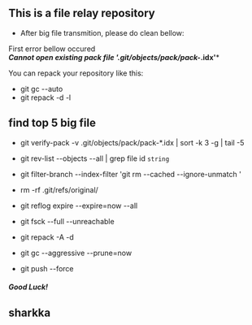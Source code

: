 

## This is a file relay repository  

+  After big file transmition, please do clean bellow:  

First error bellow occured  
***Cannot open existing pack file '.git/objects/pack/pack-*.idx'***  

You can repack your repository like this:  
 + git gc --auto  
 + git repack -d -l  

## find top 5 big file  
+ git verify-pack -v .git/objects/pack/pack-*.idx | sort -k 3 -g | tail -5  

+ git rev-list --objects --all | grep file id `string`  

+ git filter-branch --index-filter 'git rm --cached --ignore-unmatch <your-file-name>'  
+ rm -rf .git/refs/original/  
+ git reflog expire --expire=now --all  
+ git fsck --full --unreachable  
+ git repack -A -d  
+ git gc --aggressive --prune=now  
+ git push --force  

##### Good Luck!  

## sharkka  

